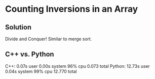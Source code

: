 # Counting Inversions in an Array

## Solution

Divide and Conquer! Similar to merge sort.

## C++ vs. Python

C++:  0.07s user 0.00s system 96% cpu 0.073 total
Python: 12.73s user 0.04s system 99% cpu 12.770 total
